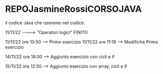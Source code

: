 # REPOJasmineRossiCORSOJAVA


il codice Java che useremo nel codice.


11/11/22 ----> "Operatori logici" FINITO 

11/11/22 ore 10:50 --> Primo esercizio
11/11/22 ore 11:18 --> Modifiche Primo esercizio

14/11/22 ore 18:00 --> Aggiunto esercizio con cicli e if

15/11/22 ore 12:50 --> Aggiunto esercizio con array, cicli e if
